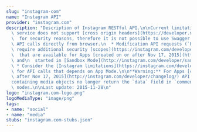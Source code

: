 ```yaml
---
slug: "instagram-com"
name: "Instagram API"
provider: "instagram.com"
description: "Description of Instagram RESTful API.\n\nCurrent limitations:\n  * Instagram\
  \ service does not support [cross origin headers](https://developer.mozilla.org/en-US/docs/Web/HTTP/Access_control_CORS)\n\
  \  for security reasons, therefore it is not possible to use Swagger UI and make\
  \ API calls directly from browser.\n  * Modification API requests (`POST`, `DELETE`)\
  \ require additional security [scopes](https://instagram.com/developer/authorization/)\n\
  \  that are available for Apps [created on or after Nov 17, 2015](http://instagram.com/developer/review/)\
  \ and\n  started in [Sandbox Mode](http://instagram.com/developer/sandbox/).\n \
  \ * Consider the [Instagram limitations](https://instagram.com/developer/limits/)\
  \ for API calls that depends on App Mode.\n\n**Warning:** For Apps [created on or\
  \ after Nov 17, 2015](http://instagram.com/developer/changelog/) API responses\n\
  containing media objects no longer return the `data` field in `comments` and `likes`\
  \ nodes.\n\nLast update: 2015-11-28\n"
logo: "instagram.com-logo.png"
logoMediaType: "image/png"
tags:
- name: "social"
- name: "media"
stubs: "instagram.com-stubs.json"
---
```

